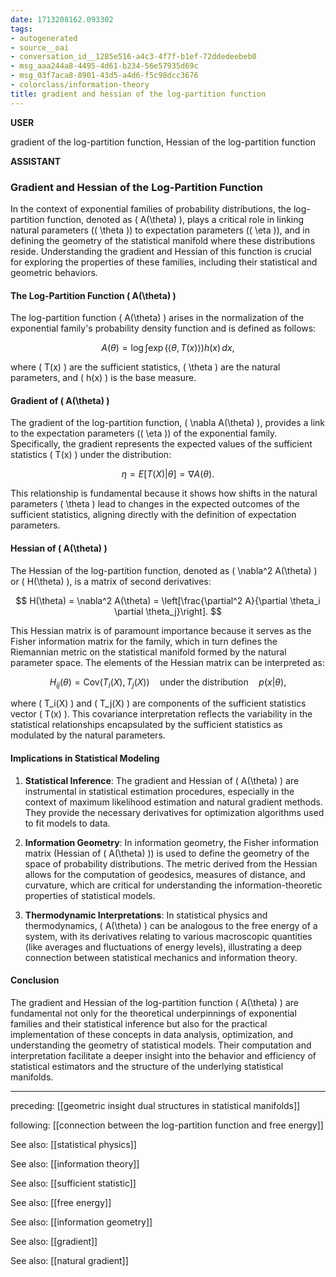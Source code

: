 ```yaml
---
date: 1713208162.093302
tags:
- autogenerated
- source__oai
- conversation_id__1285e516-a4c3-4f7f-b1ef-72ddedeebeb0
- msg_aaa244a8-4495-4d61-b234-56e57935d69c
- msg_03f7aca8-8901-43d5-a4d6-f5c98dcc3676
- colorclass/information-theory
title: gradient and hessian of the log-partition function
---
```


**USER**

gradient of the log-partition function, Hessian of the log-partition function


**ASSISTANT**

### Gradient and Hessian of the Log-Partition Function

In the context of exponential families of probability distributions, the log-partition function, denoted as \( A(\theta) \), plays a critical role in linking natural parameters (\( \theta \)) to expectation parameters (\( \eta \)), and in defining the geometry of the statistical manifold where these distributions reside. Understanding the gradient and Hessian of this function is crucial for exploring the properties of these families, including their statistical and geometric behaviors.

#### The Log-Partition Function \( A(\theta) \)

The log-partition function \( A(\theta) \) arises in the normalization of the exponential family's probability density function and is defined as follows:

$$
A(\theta) = \log \int \exp(\langle \theta, T(x) \rangle) h(x) \, dx,
$$

where \( T(x) \) are the sufficient statistics, \( \theta \) are the natural parameters, and \( h(x) \) is the base measure.

#### Gradient of \( A(\theta) \)

The gradient of the log-partition function, \( \nabla A(\theta) \), provides a link to the expectation parameters (\( \eta \)) of the exponential family. Specifically, the gradient represents the expected values of the sufficient statistics \( T(x) \) under the distribution:

$$
\eta = E[T(X) | \theta] = \nabla A(\theta).
$$

This relationship is fundamental because it shows how shifts in the natural parameters \( \theta \) lead to changes in the expected outcomes of the sufficient statistics, aligning directly with the definition of expectation parameters.

#### Hessian of \( A(\theta) \)

The Hessian of the log-partition function, denoted as \( \nabla^2 A(\theta) \) or \( H(\theta) \), is a matrix of second derivatives:

$$
H(\theta) = \nabla^2 A(\theta) = \left[\frac{\partial^2 A}{\partial \theta_i \partial \theta_j}\right].
$$

This Hessian matrix is of paramount importance because it serves as the Fisher information matrix for the family, which in turn defines the Riemannian metric on the statistical manifold formed by the natural parameter space. The elements of the Hessian matrix can be interpreted as:

$$
H_{ij}(\theta) = \text{Cov}(T_i(X), T_j(X)) \quad \text{under the distribution} \quad p(x|\theta),
$$

where \( T_i(X) \) and \( T_j(X) \) are components of the sufficient statistics vector \( T(x) \). This covariance interpretation reflects the variability in the statistical relationships encapsulated by the sufficient statistics as modulated by the natural parameters.

#### Implications in Statistical Modeling

1. **Statistical Inference**: The gradient and Hessian of \( A(\theta) \) are instrumental in statistical estimation procedures, especially in the context of maximum likelihood estimation and natural gradient methods. They provide the necessary derivatives for optimization algorithms used to fit models to data.

2. **Information Geometry**: In information geometry, the Fisher information matrix (Hessian of \( A(\theta) \)) is used to define the geometry of the space of probability distributions. The metric derived from the Hessian allows for the computation of geodesics, measures of distance, and curvature, which are critical for understanding the information-theoretic properties of statistical models.

3. **Thermodynamic Interpretations**: In statistical physics and thermodynamics, \( A(\theta) \) can be analogous to the free energy of a system, with its derivatives relating to various macroscopic quantities (like averages and fluctuations of energy levels), illustrating a deep connection between statistical mechanics and information theory.

#### Conclusion

The gradient and Hessian of the log-partition function \( A(\theta) \) are fundamental not only for the theoretical underpinnings of exponential families and their statistical inference but also for the practical implementation of these concepts in data analysis, optimization, and understanding the geometry of statistical models. Their computation and interpretation facilitate a deeper insight into the behavior and efficiency of statistical estimators and the structure of the underlying statistical manifolds.


---

preceding: [[geometric insight dual structures in statistical manifolds]]  


following: [[connection between the log-partition function and free energy]]

See also: [[statistical physics]]


See also: [[information theory]]


See also: [[sufficient statistic]]


See also: [[free energy]]


See also: [[information geometry]]


See also: [[gradient]]


See also: [[natural gradient]]